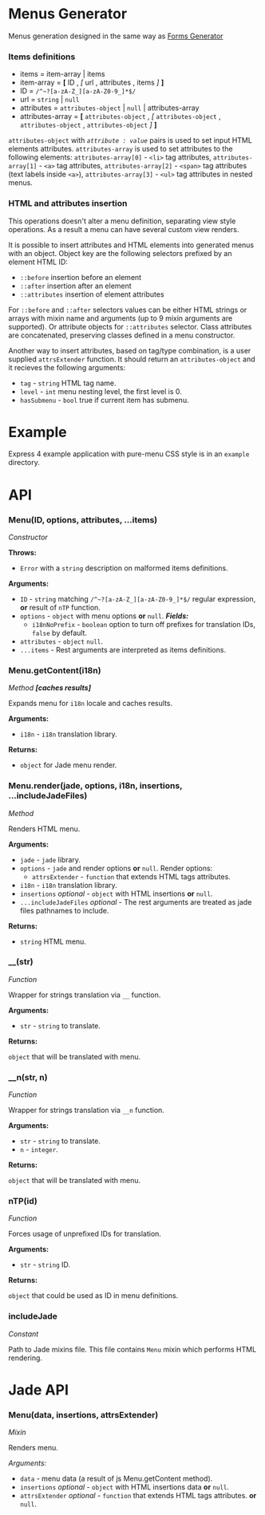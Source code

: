 
# Menus Generator

Menus generation designed in the same way as
[Forms Generator](https://github.com/an-sh/forms-generator)

### Items definitions

- items = item-array | items
- item-array = __[__ ID , _[_ url , attributes , items _]_ __]__
- ID = `/^~?[a-zA-Z_][a-zA-Z0-9_]*$/`
- url = `string` | `null`
- attributes = `attributes-object` | `null` | attributes-array
- attributes-array =
  __[__ `attributes-object` , _[_ `attributes-object` , `attributes-object` , `attributes-object` _]_
  __]__

`attributes-object` with _`attribute : value`_ pairs is used to set
input HTML elements attributes. `attributes-array` is used to set
attributes to the following elements: `attributes-array[0]` - `<li>`
tag attributes, `attributes-array[1]` - `<a>` tag attributes,
`attributes-array[2]` - `<span>` tag attributes (text labels inside
`<a>`), `attributes-array[3]` - `<ul>` tag attributes in nested menus.

### HTML and attributes insertion

This operations doesn't alter a menu definition, separating view style
operations. As a result a menu can have several custom view renders.

It is possible to insert attributes and HTML elements into generated
menus with an object. Object key are the following selectors prefixed
by an element HTML ID:

- `::before` insertion before an element
- `::after` insertion after an element
- `::attributes` insertion of element attributes

For `::before` and `::after` selectors values can be either HTML
strings or arrays with mixin name and arguments (up to 9 mixin
arguments are supported). Or attribute objects for `::attributes`
selector. Class attributes are concatenated, preserving classes
defined in a menu constructor.

Another way to insert attributes, based on tag/type combination, is a
user supplied `attrsExtender` function. It should return an
`attributes-object` and it recieves the following arguments:

- `tag` - `string` HTML tag name.
- `level` - `int` menu nesting level, the first level is 0.
- `hasSubmenu` - `bool` true if current item has submenu.




# Example

Express 4 example application with pure-menu CSS style is in an
`example` directory.




# API


### Menu(ID, options, attributes, ...items)

_Constructor_

__Throws:__

- `Error` with a `string` description on malformed items definitions.

__Arguments:__

- `ID` - `string` matching `/^~?[a-zA-Z_][a-zA-Z0-9_]*$/` regular
expression, __or__ result of `nTP` function.
- `options` - `object` with menu options __or__ `null`. ___Fields:___
  - `i18nNoPrefix` - `boolean` option to turn off prefixes for translation
IDs, `false` by default.
- `attributes` - `object`  `null`.
- `...items` - Rest arguments are interpreted as items definitions.


### Menu.getContent(i18n)

_Method_ ___[caches results]___

Expands menu for `i18n` locale and caches results.

__Arguments:__

- `i18n` - `i18n` translation library.

__Returns:__

- `object` for Jade menu render.


### Menu.render(jade, options, i18n, insertions, ...includeJadeFiles)

_Method_

Renders HTML menu.

__Arguments:__

- `jade` - `jade` library.
- `options` - `jade` and render options __or__ `null`. Render options:
  - `attrsExtender` - `function` that extends HTML tags attributes.
- `i18n` - `i18n` translation library.
- `insertions` _optional_ - `object` with HTML insertions __or__
  `null`.
- `...includeJadeFiles` _optional_ - The rest arguments are treated as
  jade files pathnames to include.

__Returns:__

- `string` HTML menu.


### __(str)

_Function_

Wrapper for strings translation via `__` function.

__Arguments:__

- `str` - `string` to translate.

__Returns:__

`object` that will be translated with menu.


### __n(str, n)

_Function_

Wrapper for strings translation via `__n` function.

__Arguments:__

- `str` - `string` to translate.
- `n` - `integer`.

__Returns:__

`object` that will be translated with menu.


### nTP(id)

_Function_

Forces usage of unprefixed IDs for translation.

__Arguments:__

- `str` - `string` ID.

__Returns:__

`object` that could be used as ID in menu definitions.


### includeJade

_Constant_

Path to Jade mixins file. This file contains `Menu` mixin which
performs HTML rendering.




# Jade API


### Menu(data, insertions, attrsExtender)

_Mixin_

Renders menu.

_Arguments:_

- `data` - menu data (a result of js Menu.getContent method).
- `insertions` _optional_ - `object` with HTML insertions data __or__ `null`.
- `attrsExtender` _optional_ - `function` that extends HTML tags
  attributes. __or__ `null`.
